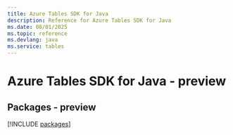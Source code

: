 ```yaml
---
title: Azure Tables SDK for Java
description: Reference for Azure Tables SDK for Java
ms.date: 08/01/2025
ms.topic: reference
ms.devlang: java
ms.service: tables
---
```

# Azure Tables SDK for Java - preview
## Packages - preview
[!INCLUDE [packages](tables-index.md)]